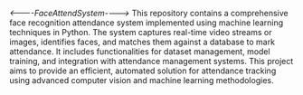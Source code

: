 *<----FaceAttendSystem---->*
This repository contains a comprehensive face recognition attendance system implemented using machine learning techniques in Python.
The system captures real-time video streams or images, identifies faces, and matches them against a database to mark attendance. It includes functionalities for dataset management, model training, and integration with attendance management systems. This project aims to provide an efficient, automated solution for attendance tracking using advanced computer vision and machine learning methodologies.
